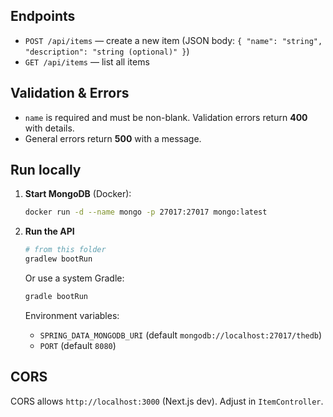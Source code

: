 
## Endpoints
- `POST /api/items` — create a new item (JSON body: `{ "name": "string", "description": "string (optional)" }`)
- `GET /api/items` — list all items

## Validation & Errors
- `name` is required and must be non-blank. Validation errors return **400** with details.
- General errors return **500** with a message.

## Run locally

1. **Start MongoDB** (Docker):
   ```bash
   docker run -d --name mongo -p 27017:27017 mongo:latest
   ```

2. **Run the API**
   ```bash
   # from this folder
   gradlew bootRun        
   ```
   Or use a system Gradle:
   ```bash
   gradle bootRun
   ```

   Environment variables:
   - `SPRING_DATA_MONGODB_URI` (default `mongodb://localhost:27017/thedb`)
   - `PORT` (default `8080`)


## CORS
CORS allows `http://localhost:3000` (Next.js dev). Adjust in `ItemController`.
